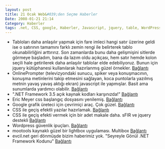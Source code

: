 ```yaml
---
layout: post
title: 21 Ocak Web&#039;den Seçme Haberler
Date: 2008-01-21 21:14
Category: Haberler
tags: .net, CSS, google, Haberler, Javascript, jquery, table, WordPress
---
```


-   Tabloları daha anlaşılır yapmak için fare imleci hangi satır üzerine
    geldi ise o satırının tamamını farklı zemin rengi ile belirterek
    tablo okunabilirliğini arttırırız. Son zamanlarda bunu daha
    gelişmişini sitlerde görmeye başladım, bana da lazım oldu açıkçası,
    hem satır hemde kolon seçili hale getirilerek daha anlaşılır
    tablolar elde edebiliyoruz. Bunun için jquery kütüphanesi
    kullanılarak hazırlanmış güzel örnekler. [Bağlantı][]
-   OnlinePrompter (televizyondaki sunucu, spiker veya konuşmacının,
    konuşma metinlerini takip etmesini sağlayan, koca puntolarla
    yazılmış metnin yavaş yavaş aktığı ekran) javascript ile yapmışlar.
    Basit ama sunumlarda yardımcı olabilir. [Bağlantı][1]
-   ".NET Framework 3.5 açık kaynak kodları karşınızda!" [Bağlantı][2]
-   Eric Meyer css başlangıç dosyasını yenilemiş. [Bağlantı][3]
-   Google grafik üreteci için çevrimiçi araç. Çok güzel. [Bağlantı][4]
-   CSS ile geçiş efektli yazılar hazırlamak. [Bağlantı][5]
-   CSS ile geçiş efekti vermek için bir adet makale daha. sFIR ve
    jquery destekli [Bağlantı][6]
-   Wordpress güvenlik ipuçları. [Bağlantı][7]
-   mootools kaynaklı güzel bir lightbox uygulaması. Multibox
    [Bağlantı][8]
-   evcil.net geri dönmüşde bizim haberimiz yok. "Seyreyle Gönül .NET
    Framework Kodunu" [Bağlantı][9]


  [Bağlantı]: http://p.sohei.org/jquery-plugins/tablehover/
    "hover efektikli tablolar"
  [1]: http://www.cueprompter.com/ "Prompter"
  [2]: http://daron.yondem.com/tr/PermaLink.aspx?guid=d23bbb25-5fdf-4599-824a-cb8f8931fa3d
    "açık kaynak .ner framework"
  [3]: http://meyerweb.com/eric/thoughts/2008/01/15/resetting-again/
    "css başlangıç dosyası"
  [4]: http://almaer.com/chartmaker/ "googlechart aracı"
  [5]: http://cssglobe.com/lab/textgradient/
    "geçik efektli css yazıları"
  [6]: http://www.webdesignerwall.com/tutorials/css-gradient-text-effect/
    "css ile geçiş efekti"
  [7]: http://www.mattcutts.com/blog/three-tips-to-protect-your-wordpress-installation/
    "güvenlik ipuçları"
  [8]: http://www.phatfusion.net/multibox/ "multibox"
  [9]: http://www.evcil.net/post/seyreyle-gonul-net-framework-kodunu/
    ".net framework 3.5"

